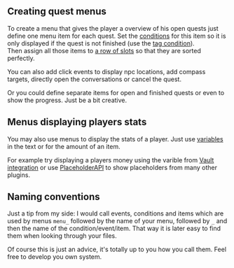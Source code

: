 ## Creating quest menus
To create a menu that gives the player a overview of his open quests just define one menu item for each quest.
Set the [conditions](Menu#the-items-section) for this item so it is only displayed if the quest is not finished (use the [tag condition](https://github.com/Co0sh/BetonQuest/wiki/Conditions-List#tag-tag)).  
Then assign all those items to [a row of slots](Menu#the-slots-section) so that they are sorted perfectly.

You can also add click events to display npc locations, add compass targets, directly open the conversations or cancel the quest. 

Or you could define separate items for open and finished quests or even to show the progress. Just be a bit creative.

## Menus displaying players stats
You may also use menus to display the stats of a player. Just use [variables](https://github.com/Co0sh/BetonQuest/wiki/Variables-List) in the text or for the amount of an item. 

For example try displaying a players money using the varible from [Vault integration](http://dev.bukkit.org/bukkit-plugins/vault/) or use [PlaceholderAPI](https://github.com/Co0sh/BetonQuest/wiki/Compatibility#placeholderapi) to show placeholders from many other plugins.

## Naming conventions
Just a tip from my side: I would call events, conditions and items which are used by menus `menu_` followed by the name of your menu, followed by `_` and then the name of the condition/event/item.
That way it is later easy to find them when looking through your files.  

Of course this is just an advice, it's totally up to you how you call them. Feel free to develop you own system.  